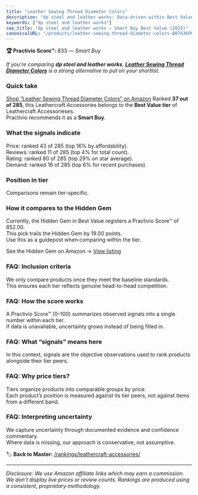 ```yaml
---
title: "Leather Sewing Thread Diameter Colors"
description: "dp steel and leather works: Data-driven within Best Value ranking using the Practivio Score™. Positioned by quality, value, demand, findability, momentum."
keywords: ["dp steel and leather works"]
seo_title: "dp steel and leather works — Smart Buy Best Value (2025)"
canonicalURL: "/products/leather-sewing-thread-diameter-colors-B07436P6CD/"
---
```


**🏆 Practivio Score™:** 833 — _Smart Buy_


*If you're comparing **dp steel and leather works**, **[Leather Sewing Thread Diameter Colors](https://www.amazon.com/dp/B07436P6CD?tag=practivio-20)** is a strong alternative to put on your shortlist.*
### Quick take
[Shop “Leather Sewing Thread Diameter Colors” on Amazon](https://www.amazon.com/dp/B07436P6CD?tag=practivio-20)
Ranked **37 out of 285**, this Leathercraft Accessories belongs to the **Best Value tier** of Leathercraft Accessorieses.  
Practivio recommends it as a **Smart Buy**.

### What the signals indicate
Price: ranked 43 of 285 (top 16% by affordability).  
Reviews: ranked 11 of 285 (top 4% for total count).  
Rating: ranked 80 of 285 (top 29% on star average).  
Demand: ranked 16 of 285 (top 6% for recent purchases).

### Position in tier
Comparisons remain tier-specific.

### How it compares to the Hidden Gem
Currently, the Hidden Gem in Best Value registers a Practivio Score™ of 852.00.  
This pick trails the Hidden Gem by 19.00 points.  
Use this as a guidepost when comparing within the tier.  

See the Hidden Gem on Amazon → [View listing](https://www.amazon.com/dp/B07PY639B5?tag=practivio-20)

### FAQ: Inclusion criteria
We only compare products once they meet the baseline standards.  
This ensures each tier reflects genuine head-to-head competition.

### FAQ: How the score works
A Practivio Score™ (0–100) summarizes observed signals into a single number within each tier.  
If data is unavailable, uncertainty grows instead of being filled in.

### FAQ: What “signals” means here
In this context, signals are the objective observations used to rank products alongside their tier peers.

### FAQ: Why price tiers?
Tiers organize products into comparable groups by price.  
Each product’s position is measured against its tier peers, not against items from a different band.

### FAQ: Interpreting uncertainty
We capture uncertainty through documented evidence and confidence commentary.  
Where data is missing, our approach is conservative, not assumptive.


🏷️ **Back to Master:** [/rankings/leathercraft-accessories/](/rankings/leathercraft-accessories/)

---
_Disclosure: We use Amazon affiliate links which may earn a commission. We don’t display live prices or review counts. Rankings are produced using a consistent, proprietary methodology._
